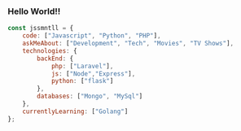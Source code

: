 ### Hello World!!

<!--
**jssmntll/jssmntll** is a ✨ _special_ ✨ repository because its `README.md` (this file) appears on your GitHub profile.

Here are some ideas to get you started:

- 🔭 I’m currently working on ...
- 🌱 I’m currently learning ...
- 👯 I’m looking to collaborate on ...
- 🤔 I’m looking for help with ...
- 💬 Ask me about ...
- 📫 How to reach me: ...
- 😄 Pronouns: ...
- ⚡ Fun fact: ...
-->
```javascript
const jssmntll = {
    code: ["Javascript", "Python", "PHP"],
    askMeAbout: ["Development", "Tech", "Movies", "TV Shows"],
    technologies: {
        backEnd: {
            php: ["Laravel"],
            js: ["Node","Express"],
            python: ["flask"]
        },
        databases: ["Mongo", "MySql"]
    },
    currentlyLearning: ["Golang"]
};
```
